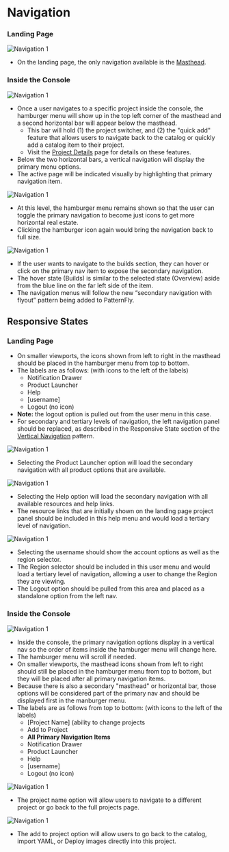 # Navigation

### Landing Page
![Navigation 1](img/NAVIGATION-5.png)  

- On the landing page, the only navigation available is the [Masthead](http://openshift.github.io/openshift-origin-design/web-console/4-patterns/masthead).

### Inside the Console
![Navigation 1](img/NAVIGATION-3.png)
- Once a user navigates to a specific project inside the console, the hamburger menu will show up in the top left corner of the masthead and a second horizontal bar will appear below the masthead.
  - This bar will hold (1) the project switcher, and (2) the "quick add" feature that allows users to navigate back to the catalog or quickly add a catalog item to their project.
  - Visit the [Project Details](http://openshift.github.io/openshift-origin-design/web-console/3-project-details/overview) page for details on these features.
- Below the two horizontal bars, a vertical navigation will display the primary menu options.
- The active page will be indicated visually by highlighting that primary navigation item.

![Navigation 1](img/NAVIGATION-4.png)

- At this level, the hamburger menu remains shown so that the user can toggle the primary navigation to become just icons to get more horizontal real estate.
- Clicking the hamburger icon again would bring the navigation back to full size.

![Navigation 1](img/NAVIGATION-3B.png)

- If the user wants to navigate to the builds section, they can hover or click on the primary nav item to expose the secondary navigation.
- The hover state (Builds) is similar to the selected state (Overview) aside from the blue line on the far left side of the item.
- The navigation menus will follow the new “secondary navigation with flyout” pattern being added to PatternFly.

## Responsive States

### Landing Page
- On smaller viewports, the icons shown from left to right in the masthead should be placed in the hamburger menu from top to bottom.
- The labels are as follows: (with icons to the left of the labels)
  - Notification Drawer
  - Product Launcher
  - Help
  - [username]
  - Logout (no icon)
- **Note:** the logout option is pulled out from the user menu in this case.
- For secondary and tertiary levels of navigation, the left navigation panel should be replaced, as described in the Responsive State section of the [Vertical Navigation](http://www.patternfly.org/pattern-library/navigation/vertical-navigation/#/design) pattern.

![Navigation 1](img/NAVIGATION-1C.png)

- Selecting the Product Launcher option will load the secondary navigation with all product options that are available.

![Navigation 1](img/NAVIGATION-1B.png)

- Selecting the Help option will load the secondary navigation with all available resources and help links.
- The resource links that are initially shown on the landing page project panel should be included in this help menu and would load a tertiary level of navigation.

![Navigation 1](img/NAVIGATION-1.png)

- Selecting the username should show the account options as well as the region selector.
- The Region selector should be included in this user menu and would load a tertiary level of navigation, allowing a user to change the Region they are viewing.
- The Logout option should be pulled from this area and placed as a standalone option from the left nav.

### Inside the Console

![Navigation 1](img/NAVIGATION-2.png)

- Inside the console, the primary navigation options display in a vertical nav so the order of items inside the hamburger menu will change here.
- The hamburger menu will scroll if needed.
- On smaller viewports, the masthead icons shown from left to right should still be placed in the hamburger menu from top to bottom, but they will be placed after all primary navigation items.
- Because there is also a secondary "masthead" or horizontal bar, those options will be considered part of the primary nav and should be displayed first in the manburger menu.
- The labels are as follows from top to bottom: (with icons to the left of the labels)
  - [Project Name] (ability to change projects
  - Add to Project
  - **All Primary Navigation Items**
  - Notification Drawer
  - Product Launcher
  - Help
  - [username]
  - Logout (no icon)

![Navigation 1](img/NAVIGATION-2B.png)
- The project name option will allow users to navigate to a different project or go back to the full projects page.

![Navigation 1](img/NAVIGATION-2C.png)
- The add to project option will allow users to go back to the catalog, import YAML, or Deploy images directly into this project.
